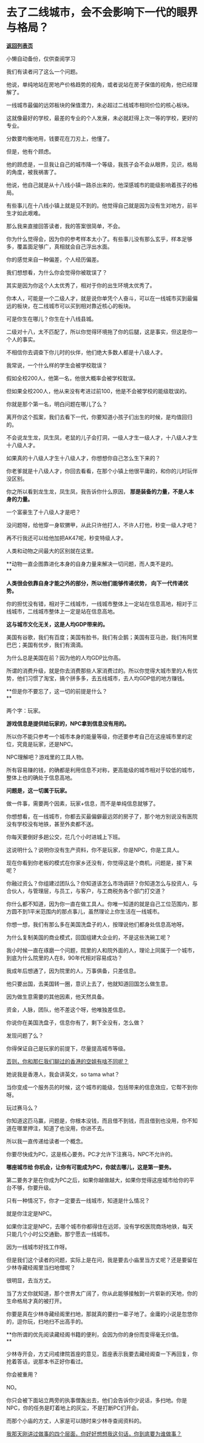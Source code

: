 # 去了二线城市，会不会影响下一代的眼界与格局？

[**返回列表页**](/gzh/记忆承载)

小懒自动备份，仅供查阅学习

我们有读者问了这么一个问题。  

他说，单纯地站在房地产价格趋势的视角，或者说站在房子保值的视角，他已经理解了。  

一线城市最偏的远郊板块的保值潜力，未必超过二线城市相同价位的核心板块。  

这就像最好的学校，最差的专业的个人发展，未必就赶得上次一等的学校，更好的专业。  

分数要均衡地用，钱要花在刀刃上，他懂了。  

但是，他有个顾虑。  

他的顾虑是，一旦我让自己的城市降一个等级，我孩子会不会从眼界，见识，格局的角度，被我祸害了。  

他说，他自己就是从十八线小镇一路杀出来的，他深感城市的能级影响着孩子的格局。  

有些事儿在十八线小镇上就是见不到的。他觉得自己就是因为没有生对地方，前半生才如此艰难。  

那么我来直接回答读者，我的答案很简单，不会。  

你为什么觉得会，因为你的参考样本太小了。有些事儿没有那么玄乎，样本足够多，覆盖面足够广，真相就会自己浮出水面。  

你的感觉来自一种偏差，个人经历偏差。

我们想想看，为什么你会觉得你被耽误了？

其实是因为你这个人太优秀了，相对于你的出生环境太优秀了。

你本人，可能是一个二级人才，就是说你单凭个人奋斗，可以在一线城市买到最偏远的板块，在二线城市可以买到相对靠近核心的板块。  

可是你生在哪儿？你生在十八线县城。  

二级对十八，太不匹配了，所以你觉得环境拖了你的后腿，这是事实，但这是你一个人的事实。  

不相信你去调查下你儿时的伙伴，他们绝大多数人都是十八级人才。  

我常说，一个什么样的学生会被学校耽误？  

假如全校200人，他第一名，他很大概率会被学校耽误。

但如果全校200人，他从来没有考进过前100，他是不会被学校的能级耽误的。

你就是那个第一名，明白问题在哪儿了么？  

离开你这个孤案，我们去看下一代，你要知道小孩子们出生的时候，是均值回归的。  

不会说龙生龙，凤生凤，老鼠的儿子会打洞，一级人才生一级人才，十八级人才生十八级人才。  

如果真的十八级人才生十八级人才，你想想你自己怎么生下来的？

你老爹就是十八级人才，你回去看看，在那个小镇上他很平庸的，和你的儿时玩伴没区别。  

你之所以看到龙生龙，凤生凤，我告诉你什么原因， **那是装备的力量，不是人本身的力量。**

一个富豪生了十八级人才是吧？

没问题呀，给他穿一身软猬甲，从此只许他打人，不许人打他，秒变一级人才吧？

再不行我还可以给他加把AK47呢，秒变特级人才。

人类和动物之间最大的区别就在这里。  

 **动物一直企图靠进化本身的自身力量来解决一切问题，而人类不是的。  
**

 **人类很会依靠自身才能之外的部分，所以他们能够传递优势， 向下一代传递优势。**  

你的担忧没有错，相对于二线城市，一线城市整体上一定站在信息高地，相对于三线城市，二线城市整体上一定是站在信息高地。  

 **这与城市文化无关，这是人均GDP带来的。**

美国有谷歌，我们有百度；美国有脸书，我们有企鹅；美国有亚马逊，我们有阿里巴巴；美国有优步，我们有滴滴。

为什么总是美国在前？因为他的人均GDP比你高。

所谓的消费升级，就是你去消费那些人家消费过的。所以你觉得大城市里的人有优势，他们习惯了淘宝，搞个拼多多，去五线城市，去人均GDP低的地方赚钱。

 **但是你不要忘了，这一切的前提是什么？  
**

两个字：玩家。

 **游戏信息是提供给玩家的，NPC拿到信息没有用的。**

所以你不能只参考一个城市本身的能量等级，你还要参考自己在这座城市里的定位，究竟是玩家，还是NPC。  

NPC理解吧？游戏里的工具人物。  

所有容易赚的钱，的确都是利用信息不对称，更高能级的城市相对于较低的城市，整体上也的确处于信息高地。

 **问题是，这一切属于玩家。**

做一件事，需要两个因素，玩家+信息，而不是单纯信息就够了。  

你想想看，在一线城市，你都去买最偏僻最远郊的房子了，那个地方别说没有医院没有学校没有地铁，甚至外卖都不送。  

你每天要倒好多趟公交，花几个小时进城上下班。  

这说明什么？说明你没有生产资料，你不是玩家，你是NPC，你是工具人。

现在你看到你老板的模式在你家乡还没有，你觉得这是个商机，问题是，接下来呢？  

你融过资么？你组建过团队么？你知道该怎么市场调研？你知道怎么与投资人，与合伙人，与管理层，与员工，与客户，与工商税务各个部门打交道？  

你什么都不知道，因为你一直在做工具人。你唯一知道的就是自己工位范围内，那方圆不到1平米范围内的那点事儿，虽然理论上你生活在一线城市。

你想一想，我们有那么多在美国洗盘子的人，按理说他们都身处信息高地呀。  

为什么复制美国的商业模式，回国组建大企业的，不是这些洗碗工呢？  

我小时候一直在琢磨一个问题，院里的人和院外面的人，理论上同属于一个城市，到底为什么院里的人在8，90年代相对容易成功？  

我成年后想通了，因为院里的人，万事俱备，只差信息。  

他只要出国，去美国转一圈，意识上去了，他就知道回国怎么做生意。

因为做生意需要的其他因素，他天然具备。  

资金，人脉，团队，他不差这个呀，他唯独差信息。  

你说你在美国洗盘子，信息你有了，剩下全没有，怎么做？

发现问题了么？  

你得保证自己是玩家的前提下，尽量提高城市等级。  

[否则，你和那仨我们聊过的香港的空姐有啥不同呢？](http://mp.weixin.qq.com/s?__biz=MzU0MjYwNDU2Mw==&mid=2247511183&idx=1&sn=cf41ab0fab7fccd1f646d645e738b2cc&chksm=fb1ac0f3cc6d49e5fdc68f1c88df64364563eefe4cda5125b56c8e4b3efa073dbb5b98faa498&scene=21#wechat_redirect)  

她说我是香港人，我会讲英文，so tama what？  

当你变成一个服务员的时候，这个城市的能级，包括带来的信息效应，它帮不到你呀。  

玩过赛马么？  

你知道这匹马赢，问题是，你根本没钱，而且借不到钱，而且借到也没用，你不知道在哪里押注，知道了也没用，你进不去。

所以我一直传递给读者一个概念。  

你要尽快成为PC，这是核心要务。PC才允许下注赛马，NPC不允许的。

 **哪座城市给 你机会，让你有可能成为PC，你就去哪儿，这是第一要务。**

第二要务才是在你成为PC之后，如果你越做越大，如果你觉得这座城市给你的平台不够，你要升级。  

只有一种情况下，你才一定要去一线城市，知道是什么情况？  

就是你注定是NPC。  

如果你注定是NPC，去哪个城市你都得住在远郊，没有学校医院商场地铁，每天只能几个小时公交通勤，那宁愿去一线城市。  

因为一线城市好找工作呀。  

但是我们这个读者的问题，实际上是在问，我是要去小庙里当方丈呢？还是要留在少林寺藏经阁里当扫地僧呢？  

很明显，去当方丈。

当了方丈你就知道，那个世界太广阔了，你从此能够接触到一片崭新的天地，你的生命格局才真的被打开。  

你要是真在少林寺藏经阁里扫地，那就真的要扫一辈子地了。金庸的小说是忽悠你的，逗你玩，扫地扫不出高手的。  

 **你所谓的优先阅读藏经阁书籍的便利，会因为你的身份而变得毫无价值。  
**

少林寺开会，方丈问戒律院首座的意见，首座表示我要去藏经阁查一下再回复，你抢着答话，说那本书正好你看过。  

你会被重用？

NO。

你只会被下面站立两旁的执事僧轰出去，他们会告诉你少说话，多扫地。你是NPC，你的任务是盯着地上的灰尘，不是打断PC们开会。

而那个小庙的方丈，人家是可以随时来少林寺查阅资料的。

[我那天刚讲过做事的四个层面，你好好想想我这句话，你到底要为谁做事？](http://mp.weixin.qq.com/s?__biz=MzkwMzQ1MzczOQ==&mid=2247483875&idx=1&sn=74db4d4bb7f902924fc38f84cf40ea57&chksm=c0974ca7f7e0c5b1a9e80687d4c5bd71d48e57e6f754f6e8a408501d29fe4581f7f3dba9006d&scene=21#wechat_redirect)

